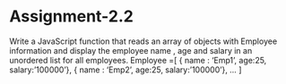 # Assignment-2.2

Write a JavaScript function that reads an array of objects with Employee information and display
the employee name , age and salary in an unordered list for all employees.
Employee =[ { name : ‘Emp1’, age:25, salary:’100000’},
 { name : ‘Emp2’, age:25, salary:’100000’},
 …
 ]
